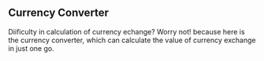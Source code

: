 ## Currency Converter
Diificulty in calculation of currency echange? Worry not! because here is the currency converter, which can calculate the value of currency exchange in just one go. 
